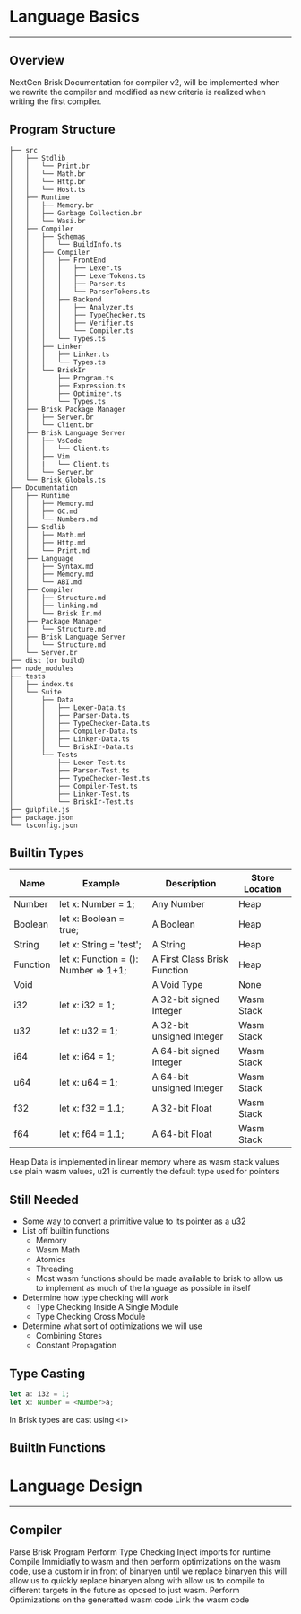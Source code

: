 # Language Basics
----------------------------------------------------------------
## Overview
NextGen Brisk Documentation for compiler v2, will be implemented when we rewrite the compiler and modified as new criteria is realized when writing the first compiler.

## Program Structure
```
├── src
│   ├── Stdlib
│   │   └── Print.br
│   │   └── Math.br
│   │   └── Http.br
│   │   └── Host.ts
│   ├── Runtime
│   │   ├── Memory.br
│   │   ├── Garbage Collection.br
│   │   └── Wasi.br
│   ├── Compiler
│   │   ├── Schemas
│   │   │   └── BuildInfo.ts
│   │   ├── Compiler
│   │   │   ├── FrontEnd
│   │   │   │   ├── Lexer.ts
│   │   │   │   ├── LexerTokens.ts
│   │   │   │   ├── Parser.ts
│   │   │   │   └── ParserTokens.ts
│   │   │   ├── Backend
│   │   │   │   ├── Analyzer.ts
│   │   │   │   ├── TypeChecker.ts
│   │   │   │   ├── Verifier.ts
│   │   │   │   └── Compiler.ts
│   │   │   └── Types.ts
│   │   ├── Linker
│   │   │   ├── Linker.ts
│   │   │   └── Types.ts
│   │   └── BriskIr
│   │       ├── Program.ts
│   │       ├── Expression.ts
│   │       ├── Optimizer.ts
│   │       └── Types.ts
│   ├── Brisk Package Manager
│   │   ├── Server.br
│   │   └── Client.br
│   ├── Brisk Language Server
│   │   ├── VsCode
│   │   │   └── Client.ts
│   │   ├── Vim
│   │   |   └── Client.ts
│   │   └── Server.br
│   └── Brisk_Globals.ts
├── Documentation
│   ├── Runtime
│   │   ├── Memory.md
│   │   ├── GC.md
│   │   └── Numbers.md
│   ├── Stdlib
│   │   ├── Math.md
│   │   ├── Http.md
│   │   └── Print.md
│   ├── Language
│   │   ├── Syntax.md
│   │   ├── Memory.md
│   │   └── ABI.md
│   ├── Compiler
│   │   ├── Structure.md
│   │   ├── linking.md
│   │   └── Brisk Ir.md
│   ├── Package Manager
│   │   └── Structure.md
│   ├── Brisk Language Server
│   │   └── Structure.md
│   └── Server.br
├── dist (or build)
├── node_modules
├── tests
│   ├── index.ts
│   └── Suite
│       ├── Data
│       │   ├── Lexer-Data.ts
│       │   ├── Parser-Data.ts
│       │   ├── TypeChecker-Data.ts
│       │   ├── Compiler-Data.ts
│       │   ├── Linker-Data.ts
│       │   └── BriskIr-Data.ts
│       └── Tests
│           ├── Lexer-Test.ts
│           ├── Parser-Test.ts
│           ├── TypeChecker-Test.ts
│           ├── Compiler-Test.ts
│           ├── Linker-Test.ts
│           └── BriskIr-Test.ts
├── gulpfile.js
├── package.json
└── tsconfig.json
```
## Builtin Types

| Name     | Example                              | Description                  | Store Location |
|----------|--------------------------------------|------------------------------|----------------|
| Number   | let x: Number = 1;                   | Any Number                   | Heap           |
| Boolean  | let x: Boolean = true;               | A Boolean                    | Heap           |
| String   | let x: String = 'test';              | A String                     | Heap           |
| Function | let x: Function = (): Number => 1+1; | A First Class Brisk Function | Heap           |
| Void     |                                      | A Void Type                  | None           |
| i32      | let x: i32 = 1;                      | A 32-bit signed Integer      | Wasm Stack     |
| u32      | let x: u32 = 1;                      | A 32-bit unsigned Integer    | Wasm Stack     |
| i64      | let x: i64 = 1;                      | A 64-bit signed Integer      | Wasm Stack     |
| u64      | let x: u64 = 1;                      | A 64-bit unsigned Integer    | Wasm Stack     |
| f32      | let x: f32 = 1.1;                    | A 32-bit Float               | Wasm Stack     |
| f64      | let x: f64 = 1.1;                    | A 64-bit Float               | Wasm Stack     |

Heap Data is implemented in linear memory where as wasm stack values use plain wasm values, u21 is currently the default type used for pointers

## Still Needed
+ Some way to convert a primitive value to its pointer as a u32
+ List off builtin functions
  + Memory
  + Wasm Math
  + Atomics
  + Threading
  + Most wasm functions should be made available to brisk to allow us to implement as much of the language as possible in itself
+ Determine how type checking will work
  + Type Checking Inside A Single Module
  + Type Checking Cross Module
+ Determine what sort of optimizations we will use
  + Combining Stores
  + Constant Propagation
## Type Casting

```ts
let a: i32 = 1;
let x: Number = <Number>a;
```
In Brisk types are cast using `<T>`

## BuiltIn Functions

# Language Design
------------------------
## Compiler
Parse Brisk Program
Perform Type Checking
Inject imports for runtime
Compile Immidiatly to wasm and then perform optimizations on the wasm code, use a custom ir in front of binaryen until we replace binaryen this will allow us to quickly replace binaryen along with allow us to compile to different targets in the future as oposed to just wasm.
Perform Optimizations on the generatted wasm code
Link the wasm code
